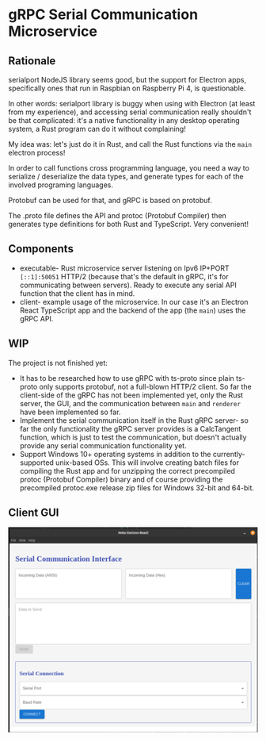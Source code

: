 # gRPC Serial Communication Microservice

## Rationale
serialport NodeJS library seems good, but the support for Electron apps, specifically ones that run in Raspbian on Raspberry Pi 4, is questionable.

In other words: serialport library is buggy when using with Electron (at least from my experience), and accessing serial communication really shouldn't be that complicated: it's a native functionality in any desktop operating system, a Rust program can do it without complaining!

My idea was: let's just do it in Rust, and call the Rust functions via the `main` electron process!

In order to call functions cross programming language, you need a way to serialize / deserialize the data types, and generate types for each of the involved programing languages.

Protobuf can be used for that, and gRPC is based on protobuf.

The .proto file defines the API and protoc (Protobuf Compiler) then generates type definitions for both Rust and TypeScript. Very convenient!

## Components
* executable- Rust microservice server listening on Ipv6 IP+PORT `[::1]:50051` HTTP/2 (because that's the default in gRPC, it's for communicating between servers). Ready to execute any serial API function that the client has in mind.
* client- example usage of the microservice. In our case it's an Electron React TypeScript app and the backend of the app (the `main`) uses the gRPC API.

## WIP
The project is not finished yet:
* It has to be researched how to use gRPC with ts-proto since plain ts-proto only supports protobuf, not a full-blown HTTP/2 client. So far the client-side of the gRPC has not been implemented yet, only the Rust server, the GUI, and the communication between `main` and `renderer` have been implemented so far.
* Implement the serial communication itself in the Rust gRPC server- so far the only functionality the gRPC server provides is a CalcTangent function, which is just to test the communication, but doesn't actually provide any serial communication functionality yet.
* Support Windows 10+ operating systems in addition to the currently-supported unix-based OSs. This will involve creating batch files for compiling the Rust app and for unzipping the correct precompiled protoc (Protobuf Compiler) binary and of course providing the precompiled protoc.exe release zip files for Windows 32-bit and 64-bit.

## Client GUI
![Client_GUI_Screenshot](/docs/screenshots/client_screenshot.png)

